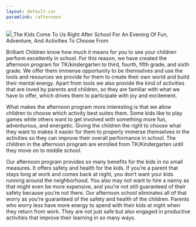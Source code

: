 ```yaml
---
layout: default-car
paramlink: /afternoon
---
```


[![](http://brilliantchildren.net/wp-content/uploads/2018/08/391A8577-300x200.jpg)
](http://brilliantchildren.net/wp-content/uploads/2018/08/391A8577.jpg)The Kids Come To Us Right After School For An Evening Of Fun, Adventure, And Activities To Choose From




Brilliant Children know how much it means for you to see your children perform excellently in school. For this reason, we have created the afternoon program for TK/kindergarten to third, fourth, fifth grade, and sixth grade. We offer them immense opportunity to be themselves and use the tools and resources we provide for them to create their own world and build their mental energy. Apart from tools we also provide the kind of activities that are loved by parents and children, so they are familiar with what we have to offer, which drives them to participate with joy and excitement.




What makes the afternoon program more interesting is that we allow children to choose which activity best suites them. Some kids like to play games while others want to get involved with something more fun, adventurous, and energetic. Giving the children the right to choose what they want to makes it easier for them to properly immerse themselves in the activities so they can improve their overall performance in school. The children in the afternoon program are enrolled from TK/Kindergarten until they move on to middle school.




Our afternoon program provides so many benefits for the kids in no small measures. It offers safety and health for the kids. If you’re a parent that stays long at work and comes back at night, you don’t want your kids running around the neighborhood. You also may not want to hire a nanny as that might even be more expensive, and you’re not still guaranteed of their safety because you’re not there. Our afternoon school eliminates all of that worry as you’re guaranteed of the safety and health of the children. Parents who worry less have more energy to spend with their kids at night when they return from work. They are not just safe but also engaged in productive activities that improve their learning in so many ways.

